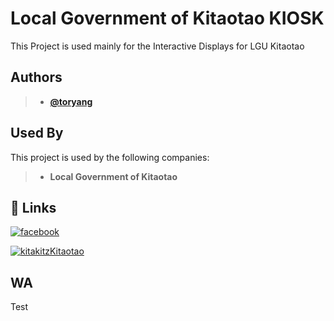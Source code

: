 
# Local Government of Kitaotao KIOSK

This Project is used mainly for the Interactive Displays for LGU Kitaotao

## Authors

>- **[@toryang](https://www.github.com/toryang2)**


## Used By

This project is used by the following companies:

>- **Local Government of Kitaotao**
## 🔗 Links
[![facebook](https://img.shields.io/badge/FACEBOOK-0A66C2?style=for-the-badge&logo=facebook&logoColor=white)](https://www.facebook.com/wowkitaotao/)

[![kitakitzKitaotao](https://massokitaotao.net/wp-content/uploads/2025/01/mergeLogo128.png)](https://lgukitaotao.com/)


## WA

Test
